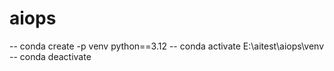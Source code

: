 # aiops

-- conda create -p venv python==3.12 
-- conda activate E:\aitest\aiops\venv
-- conda deactivate
